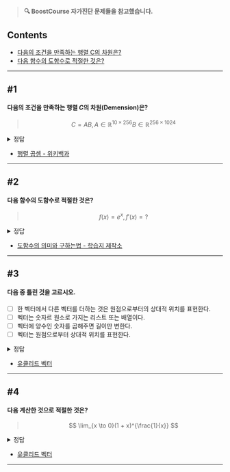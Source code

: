 > #### **🔍 BoostCourse 자가진단 문제들을 참고했습니다.**

## Contents
- [다음의 조건을 만족하는 행렬 C의 차원은?](https://github.com/dustin-kang/dataStudy/blob/main/DS/Math_warmup.md#1)
- [다음 함수의 도함수로 적절한 것은?](https://github.com/dustin-kang/dataStudy/blob/main/DS/Math_warmup.md#2)

---
## #1
#### 다음의 조건을 만족하는 행렬 $C$의 차원(Demension)은?
> $$ C = AB, A \in \mathbb{R}^{10\times256} B \in \mathbb{R}^{256\times1024} $$

<details> <summary>정답</summary>
<strong>10 * 1024</strong>

10 * 256 차원의 행렬 A 와 256 * 1024 차원의 행렬의 곱은 10* 1024 입니다. 
</details>


- [행렬 곱셈 - 위키백과](https://ko.wikipedia.org/wiki/행렬_곱셈)


---

## #2
#### 다음 함수의 도함수로 적절한 것은?
> $$ f(x) = e^x, f'(x) = ? $$

<details> <summary>정답</summary>
<strong>e^x</strong>

도함수 : x에 대한 미분계수를 함수로 나타낸 것.
미분 : 도함수를 구하는 것
즉, 연속함수의 도함수를 구하는 것은 미분계수를 구하는 것과 같습니다. 
</details>


- [도함수의 의미와 구하는법 - 학습지 제작소](https://calcproject.tistory.com/743)


---

## #3
#### 다음 중 틀린 것을 고르시오.
- [ ] 한 벡터에서 다른 벡터를 더하는 것은 원점으로부터의 상대적 위치를 표현한다.
- [ ] 벡터는 숫자르 원소로 가지는 리스트 또는 배열이다.
- [ ] 벡터에 양수인 숫자를 곱해주면 길이만 변한다.
- [ ] 벡터는 원점으로부터 상대적 위치를 표현한다.

<details> <summary>정답</summary>
<strong>한 벡터에서 다른 벡터를 더하는 것은 원점으로부터의 상대적 위치를 표현한다.</strong>

  - 상대적 위치를 표현하는 것이 아니라 한 벡터로부터 상대적 위치 이동을 표현하는 것입니다.

</details>


- [유클리드 벡터](https://ko.wikipedia.org/wiki/유클리드_벡터)


---

## #4
#### 다음 계산한 것으로 적절한 것은?
> $$ \lim_{x \to 0}(1 + x)^{\frac{1}{x}} $$

<details> <summary>정답</summary>
<strong>e</strong>

  x가 1/n이라고 했을 때, n에 대한 함수로 바꾼다면 [자연로그의 밑](https://ko.wikipedia.org/wiki/자연로그의_밑)인 상수 e가 나옵니다.

</details>


- [유클리드 벡터](https://ko.wikipedia.org/wiki/유클리드_벡터)


---
